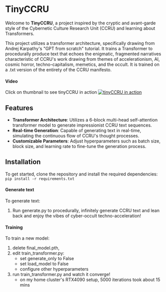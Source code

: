 # TinyCCRU

Welcome to **TinyCCRU**, a project inspired by the cryptic and avant-garde style of the Cybernetic Culture Research Unit (CCRU) and learning about Transformers. 

This project utilizes a transformer architecture, specifically drawing from Andrej Karpathy's "GPT from scratch" tutorial. It trains a Transformer to procedurally produce text that echoes the enigmatic, fragmented narratives characteristic of CCRU's work drawing from themes of accelerationism, AI, cosmic horror, techno-capitalism, memetics, and the occult. It is trained on a .txt version of the entirety of the CCRU manifesto.

#### Video
Click on thumbnail to see tinyCCRU in action
[![tinyCCRU in action](https://pbs.twimg.com/ext_tw_video_thumb/1882391152986329089/pu/img/sYYVd8dnlmA5ZJ91.jpg)](https://x.com/FarkasTim/status/1882392934588489959 "tinyCCRU in action")

## Features

- **Transformer Architecture**: Utilizes a 6-block multi-head self-attention transformer model to generate impressionist CCRU text sequences.
- **Real-time Generation**: Capable of generating text in real-time, simulating the continuous flow of CCRU's thought processes.
- **Customizable Parameters**: Adjust hyperparameters such as batch size, block size, and learning rate to fine-tune the generation process.

## Installation

To get started, clone the repository and install the required dependencies: `pip install -r requirements.txt`


#### Generate text
To generate text:
1. Run generate.py to procedurally, infinitely generate CCRU text and lean back and enjoy the vibes of cyber-occult techno-acceleration!

#### Training
To train a new model:
1. delete final_model.pth, 
2. edit train_transformer.py:
    - set generate_only to False 
    - set load_model to False
    - configure other hyperparameters
3. run train_transformer.py and watch it converge!
    - on my home cluster's RTX4090 setup, 5000 iterations took about 15 mins   

